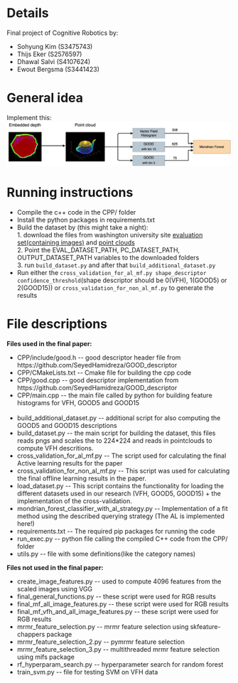 # Details
Final project of Cognitive Robotics by:
<ul>
  <li>Sohyung Kim (S3475743)</li>
  <li>Thijs Eker (S2576597)</li>
  <li>Dhawal Salvi (S4107624)</li>
  <li>Ewout Bergsma (S3441423)</li>
</ul>

# General idea
Implement this:
![Proposed pipeline](proposed_pipeline.jpg)

# Running instructions
<ul>
    <li>
        Compile the c++ code in the CPP/ folder
    </li>
    <li>
        Install the python packages in requirements.txt
    </li>
    <li>
        Build the dataset by (this might take a night):<br> 
        1. download the files from washington university site 
        <a href="https://rgbd-dataset.cs.washington.edu/dataset/rgbd-dataset_eval/">evaluation set(containing images)</a> and <a href="https://rgbd-dataset.cs.washington.edu/dataset/rgbd-dataset_pcd_ascii/">point clouds</a> <br>
        2. Point the EVAL_DATASET_PATH, PC_DATASET_PATH, OUTPUT_DATASET_PATH variables to the downloaded folders<br>
        3. run <code>build_dataset.py</code> and after that <code>build_additional_dataset.py</code>
    </li>
    <li>
        Run either the <code>cross_validation_for_al_mf.py shape_descriptor confidence_threshold</code>(shape descriptor
        should be 0(VFH), 1(GOOD5) or 2(GOOD15)) or <code>cross_validation_for_non_al_mf.py</code> to generate the results
    </li>
</ul>

# File descriptions
<b>Files used in the final paper:</b>
<ul>
  <li>
    CPP/include/good.h -- good descriptor header file from https://github.com/SeyedHamidreza/GOOD_descriptor
  </li>
  <li>
    CPP/CMakeLists.txt -- Cmake file for building the cpp code
  </li>
  <li>
    CPP/good.cpp -- good descriptor implementation from https://github.com/SeyedHamidreza/GOOD_descriptor
  </li>
  <li>
    CPP/main.cpp -- the main file called by python for building feature histograms for VFH, GOOD5 and GOOD15
  </li>
  <br>
  <li>
    build_additional_dataset.py -- additional script for also computing the GOOD5 and GOOD15 descriptions
  </li>
  <li>
    build_dataset.py -- the main script for building the dataset, this files reads pngs and scales the to 224*224 and reads in pointclouds to compute VFH descritions.
  </li>
  <li>
    cross_validation_for_al_mf.py -- The script used for calculating the final Active learning results for the paper
  </li>
  <li>
    cross_validation_for_non_al_mf.py -- This script was used for calculating the final offline learning results in the paper.
  </li>
  <li>
    load_dataset.py -- This script contains the functionality for loading the different datasets used in our research (VFH, GOOD5, GOOD15)
    + the implementation of the cross-validation.
  </li>
  <li>
    mondrian_forest_classifier_with_al_strategy.py -- Implementation of a fit method using the described querying strategy (The AL is implemented here!)
  </li>
  <li>
    requirements.txt -- The required pip packages for running the code
  </li>
  <li>
    run_exec.py	-- python file calling the compiled C++ code from the CPP/ folder
  </li>
  <li>
    utils.py -- file with some definitions(like the category names)
  </li>
</ul>
<b>Files not used in the final paper:</b>
<ul>
  <li>
    create_image_features.py -- used to compute 4096 features from the scaled images using VGG
  </li>
  <li>
    final_general_functions.py	-- these script were used for RGB results
  </li>
  <li>
    final_mf_all_image_features.py	-- these script were used for RGB results
  </li>
  <li>
    final_mf_vfh_and_all_image_features.py	-- these script were used for RGB results
  </li>
  <li>
    mrmr_feature_selection.py -- mrmr feature selection using skfeature-chappers package
  </li>
  <li>
    mrmr_feature_selection_2.py	-- pymrmr feature selection
  </li>
  <li>
    mrmr_feature_selection_3.py	-- multithreaded mrmr feature selection using mifs package
  </li>
  <li>
    rf_hyperparam_search.py -- hyperparameter search for random forest
  </li>
  <li>
    train_svm.py -- file for testing SVM on VFH data
  </li>
</ul>
